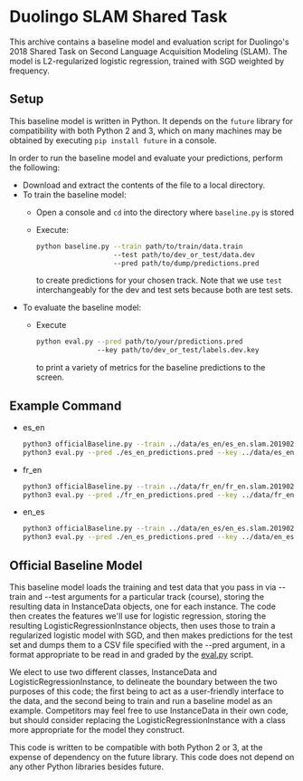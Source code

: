 # Duolingo SLAM Shared Task

This archive contains a baseline model and evaluation script for Duolingo's 2018 Shared Task on Second Language Acquisition Modeling (SLAM). 
The model is L2-regularized logistic regression, trained with SGD weighted by frequency.   

## Setup

This baseline model is written in Python. It depends on the `future` library for compatibility with both Python 2 and 3,
which on many machines may be obtained by executing `pip install future` in a console.

In order to run the baseline model and evaluate your predictions, perform the following:

* Download and extract the contents of the file to a local directory.
* To train the baseline model: 
  * Open a console and `cd` into the directory where `baseline.py` is stored
  * Execute: 
    
    ```bash
    python baseline.py --train path/to/train/data.train 
                       --test path/to/dev_or_test/data.dev
                       --pred path/to/dump/predictions.pred
    ``` 
    to create predictions for your chosen track. Note that we use `test` interchangeably for the dev and test sets because both are test sets.
* To evaluate the baseline model:
  * Execute     
  
    ```bash
    python eval.py --pred path/to/your/predictions.pred
                   --key path/to/dev_or_test/labels.dev.key
    ```
    to print a variety of metrics for the baseline predictions to the screen.

## Example Command
* es_en
    ```bash
    python3 officialBaseline.py --train ../data/es_en/es_en.slam.20190204.train --test ../data/es_en/es_en.slam.20190204.test --pred ./es_en_predictions.pred
    python3 eval.py --pred ./es_en_predictions.pred --key ../data/es_en/es_en.slam.20190204.test.key
    ```
* fr_en
    ```bash
    python3 officialBaseline.py --train ../data/fr_en/fr_en.slam.20190204.train --test ../data/fr_en/fr_en.slam.20190204.test --pred ./fr_en_predictions.pred
    python3 eval.py --pred ./fr_en_predictions.pred --key ../data/fr_en/fr_en.slam.20190204.test.key
    ```
* en_es
    ```bash
    python3 officialBaseline.py --train ../data/en_es/en_es.slam.20190204.train --test ../data/en_es/en_es.slam.20190204.test --pred ./en_es_predictions.pred
    python3 eval.py --pred ./en_es_predictions.pred --key ../data/en_es/en_es.slam.20190204.test.key
    ```

## Official Baseline Model
This baseline model loads the training and test data that you pass in via --train and --test arguments for a particular
track (course), storing the resulting data in InstanceData objects, one for each instance. The code then creates the
features we'll use for logistic regression, storing the resulting LogisticRegressionInstance objects, then uses those to
train a regularized logistic model with SGD, and then makes predictions for the test set and dumps them to a CSV file
specified with the --pred argument, in a format appropriate to be read in and graded by the [eval.py](eval.py) script.

We elect to use two different classes, InstanceData and LogisticRegressionInstance, to delineate the boundary between
the two purposes of this code; the first being to act as a user-friendly interface to the data, and the second being to
train and run a baseline model as an example. Competitors may feel free to use InstanceData in their own code, but
should consider replacing the LogisticRegressionInstance with a class more appropriate for the model they construct.

This code is written to be compatible with both Python 2 or 3, at the expense of dependency on the future library. This
code does not depend on any other Python libraries besides future.